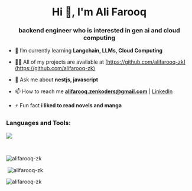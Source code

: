 <h1 align="center">Hi 👋, I'm Ali Farooq</h1>
<h3 align="center">backend engineer who is interested in gen ai and cloud computing</h3>

- 🌱 I’m currently learning **Langchain, LLMs, Cloud Computing**

- 👨‍💻 All of my projects are available at [https://github.com/alifarooq-zk](https://github.com/alifarooq-zk)

- 💬 Ask me about **nestjs, javascript**

- 📫 How to reach me **alifarooq.zenkoders@gmail.com** | [LinkedIn](https://linkedin.com/in/itsalifarooq)

- ⚡ Fun fact **i liked to read novels and manga**

<h3 align="left">Languages and Tools:</h3>
<p align="left">
    <img src="https://skillicons.dev/icons?i=html,css,js,ts,py,bootstrap,tailwind,react,materialui,nodejs,express,flask,postman,mysql,mongodb,sqlite,linux,vscode,vite,nestjs" />
  </a>
</p>

</br>
<p><img align="center" src="https://github-readme-streak-stats.herokuapp.com/?user=alifarooq-zk&theme=dark" alt="alifarooq-zk" /></p>

<p>&nbsp;<img align="center" src="https://github-readme-stats.vercel.app/api?username=alifarooq-zk&show_icons=true&theme=dracula&locale=en" alt="alifarooq-zk" /></p>

<p><img align="left" src="https://github-readme-stats.vercel.app/api/top-langs?username=alifarooq-zk&show_icons=true&theme=dracula&locale=en&layout=compact" alt="alifarooq-zk" /></p>

